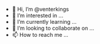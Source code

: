 - 👋 Hi, I’m @venterkings
- 👀 I’m interested in ...
- 🌱 I’m currently learning ...
- 💞️ I’m looking to collaborate on ...
- 📫 How to reach me ...

<!---
venterkings/venterkings is a ✨ special ✨ repository because its `README.md` (this file) appears on your GitHub profile.
You can click the Preview link to take a look at your changes.
--->
